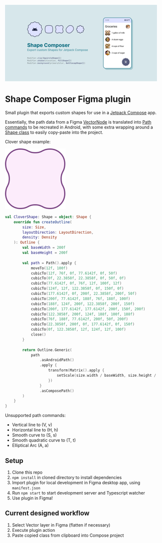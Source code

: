 ![Cover art](./assets/community/coverArt.png)

# Shape Composer Figma plugin

Small plugin that exports custom shapes for use in a [Jetpack Compose](https://developer.android.com/jetpack/compose) app.

Essentially, the path data from a Figma [VectorNode](https://www.figma.com/plugin-docs/api/VectorNode/) is translated into [Path commands](https://developer.android.com/reference/kotlin/androidx/compose/ui/graphics/Path) to be recreated in Android, with some extra wrapping around a [Shape class](https://developer.android.com/reference/kotlin/androidx/compose/ui/graphics/Shape) to easily copy-paste into the project.

Clover shape example:

![Clover shape](./assets/community/clover.png)

```kotlin
val CloverShape: Shape = object: Shape {
    override fun createOutline(
        size: Size,
        layoutDirection: LayoutDirection,
        density: Density
    ): Outline {
        val baseWidth = 200f
        val baseHeight = 200f

        val path = Path().apply {
            moveTo(12f, 100f)
            cubicTo(12f, 76f, 0f, 77.6142f, 0f, 50f)
            cubicTo(0f, 22.3858f, 22.3858f, 0f, 50f, 0f)
            cubicTo(77.6142f, 0f, 76f, 12f, 100f, 12f)
            cubicTo(124f, 12f, 122.3858f, 0f, 150f, 0f)
            cubicTo(177.6142f, 0f, 200f, 22.3858f, 200f, 50f)
            cubicTo(200f, 77.6142f, 188f, 76f, 188f, 100f)
            cubicTo(188f, 124f, 200f, 122.3858f, 200f, 150f)
            cubicTo(200f, 177.6142f, 177.6142f, 200f, 150f, 200f)
            cubicTo(122.3858f, 200f, 124f, 188f, 100f, 188f)
            cubicTo(76f, 188f, 77.6142f, 200f, 50f, 200f)
            cubicTo(22.3858f, 200f, 0f, 177.6142f, 0f, 150f)
            cubicTo(0f, 122.3858f, 12f, 124f, 12f, 100f)
            close()
        }
        
        return Outline.Generic(
            path
                .asAndroidPath()
                .apply {
                    transform(Matrix().apply {
                        setScale(size.width / baseWidth, size.height / baseHeight)
                    })
                }
                .asComposePath()
        )
    }
}
```

Unsupported path commands:

- Vertical line to (V, v)
- Horizontal line to (H, h)
- Smooth curve to (S, s)
- Smooth quadratic curve to (T, t)
- Elliptical Arc (A, a)

## Setup

1. Clone this repo
2. `npm install` in cloned directory to install dependencies
3. Import plugin for local development in Figma desktop app, using `manifest.json`
4. Run `npm start` to start development server and Typescript watcher
5. Use plugin in Figma!

## Current designed workflow

1. Select Vector layer in Figma (flatten if necessary)
2. Execute plugin action
3. Paste copied class from clipboard into Compose project
